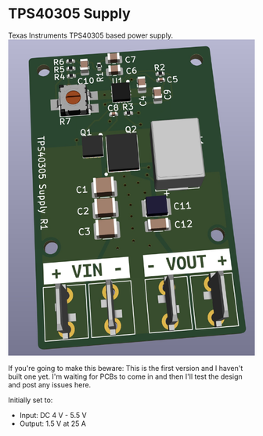 # TPS40305 Supply
Texas Instruments TPS40305 based power supply.
![](doc/3d_preview.jpg)

If you're going to make this beware: This is the first version and I haven't built one yet. I'm waiting for PCBs to come in and then I'll test the design and post any issues here.

Initially set to:
- Input: DC 4 V - 5.5 V
- Output: 1.5 V at 25 A
